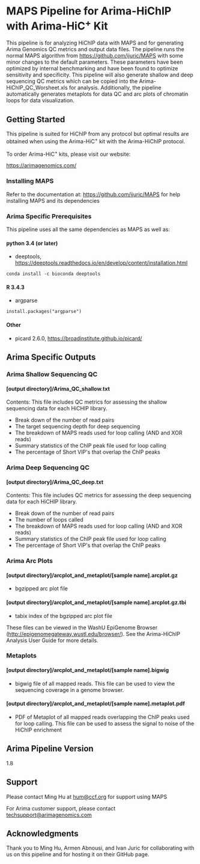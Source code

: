 # MAPS Pipeline for Arima-HiChIP with Arima-HiC<sup>+</sup> Kit

This pipeline is for analyzing HiChIP data with MAPS and for generating Arima Genomics QC metrics and output data files.  The pipeline runs the normal MAPS algorithm from https://github.com/ijuric/MAPS with some minor changes to the default parameters. These parameters have been optimized by internal benchmarking and have been found to optimize sensitivity and specificity.  This pipeline will also generate shallow and deep sequencing QC metrics which can be copied into the Arima-HiChIP_QC_Worsheet.xls for analysis.  Additionally, the pipeline automatically generates metaplots for data QC and arc plots of chromatin loops for data visualization.

## Getting Started

This pipeline is suited for HiChIP from any protocol but optimal results are obtained when using the Arima-HiC<sup>+</sup> kit with the Arima-HiChIP protocol.

To order Arima-HiC<sup>+</sup> kits, please visit our website:

https://arimagenomics.com/

### Installing MAPS

Refer to the documentation at: https://github.com/ijuric/MAPS for help installing MAPS and its dependencies

### Arima Specific Prerequisites

This pipeline uses all the same dependencies as MAPS as well as:

#### python 3.4 (or later)

- deeptools, https://deeptools.readthedocs.io/en/develop/content/installation.html

```
conda install -c bioconda deeptools
```

#### R 3.4.3

- argparse

```
install.packages("argparse")
```

#### Other

- picard 2.6.0, https://broadinstitute.github.io/picard/


## Arima Specific Outputs

### Arima Shallow Sequencing QC

#### [output directory]/Arima_QC_shallow.txt
Contents: This file includes QC metrics for assessing the shallow sequencing data for each HiCHIP library.
- Break down of the number of read pairs
- The target sequencing depth for deep sequencing
- The breakdown of MAPS reads used for loop calling (AND and XOR reads)
- Summary statistics of the ChIP peak file used for loop calling
- The percentage of Short VIP's that overlap the ChIP peaks

### Arima Deep Sequencing QC

#### [output directory]/Arima_QC_deep.txt
Contents: This file includes QC metrics for assessing the deep sequencing data for each HiCHIP library.
- Break down of the number of read pairs
- The number of loops called
- The breakdown of MAPS reads used for loop calling (AND and XOR reads)
- Summary statistics of the ChIP peak file used for loop calling
- The percentage of Short VIP's that overlap the ChIP peaks

### Arima Arc Plots

#### [output directory]/arcplot_and_metaplot/[sample name].arcplot.gz
- bgzipped arc plot file

#### [output directory]/arcplot_and_metaplot/[sample name].arcplot.gz.tbi
- tabix index of the bgzipped arc plot file

These files can be viewed in the WashU EpiGenome Browser (http://epigenomegateway.wustl.edu/browser/).  See the Arima-HiChIP Analysis User Guide for more details.

### Metaplots

#### [output directory]/arcplot_and_metaplot/[sample name].bigwig
- bigwig file of all mapped reads.  This file can be used to view the sequencing coverage in a genome browser.

#### [output directory]/arcplot_and_metaplot/[sample name].metaplot.pdf
- PDF of Metaplot of all mapped reads overlapping the ChIP peaks used for loop calling.  This file can be used to assess the signal to noise of the HiChIP enrichment


## Arima Pipeline Version

1.8

## Support

Please contact Ming Hu at hum@ccf.org for support using MAPS

For Arima customer support, please contact techsupport@arimagenomics.com

## Acknowledgments

Thank you to Ming Hu, Armen Abnousi, and Ivan Juric for collaborating with us on this pipeline and for hosting it on their GitHub page.

